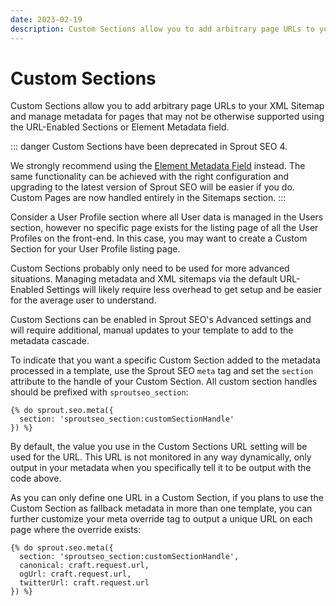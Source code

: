 ```yaml
---
date: 2023-02-19
description: Custom Sections allow you to add arbitrary page URLs to your XML Sitemap and manage metadata for pages that may not be otherwise supported using the URL-Enabled Sections or Element Metadata field.
---
```


# Custom Sections

Custom Sections allow you to add arbitrary page URLs to your XML Sitemap and manage metadata for pages that may not be otherwise supported using the URL-Enabled Sections or Element Metadata field.

::: danger
Custom Sections have been deprecated in Sprout SEO 4.

We strongly recommend using the [Element Metadata Field](../seo/element-metadata-field.md) instead. The same functionality can be achieved with the right configuration and upgrading to the latest version of Sprout SEO will be easier if you do. Custom Pages are now handled entirely in the Sitemaps section.
:::

Consider a User Profile section where all User data is managed in the Users section, however no specific page exists for the listing page of all the User Profiles on the front-end. In this case, you may want to create a Custom Section for your User Profile listing page.

Custom Sections probably only need to be used for more advanced situations. Managing metadata and XML sitemaps via the default URL-Enabled Settings will likely require less overhead to get setup and be easier for the average user to understand.

Custom Sections can be enabled in Sprout SEO's Advanced settings and will require additional, manual updates to your template to add to the metadata cascade.

To indicate that you want a specific Custom Section added to the metadata processed in a template, use the Sprout SEO `meta` tag and set the `section` attribute to the handle of your Custom Section. All custom section handles should be prefixed with `sproutseo_section`:

``` twig
{% do sprout.seo.meta({
  section: 'sproutseo_section:customSectionHandle'
}) %}
```

By default, the value you use in the Custom Sections URL setting will be used for the URL. This URL is not monitored in any way dynamically, only output in your metadata when you specifically tell it to be output with the code above.

As you can only define one URL in a Custom Section, if you plans to use the Custom Section as fallback metadata in more than one template, you can further customize your meta override tag to output a unique URL on each page where the override exists:

``` twig
{% do sprout.seo.meta({
  section: 'sproutseo_section:customSectionHandle',
  canonical: craft.request.url,
  ogUrl: craft.request.url,
  twitterUrl: craft.request.url
}) %}
```
